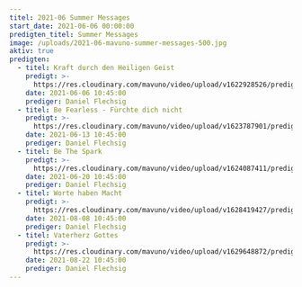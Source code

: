 ```yaml
---
titel: 2021-06 Summer Messages
start_date: 2021-06-06 00:00:00
predigten_titel: Summer Messages
image: /uploads/2021-06-mavuno-summer-messages-500.jpg
aktiv: true
predigten:
  - titel: Kraft durch den Heiligen Geist
    predigt: >-
      https://res.cloudinary.com/mavuno/video/upload/v1622928526/predigten/2021-06%20Summer%20Messages/2021-06-06_GoDi_Mavuno_Berlin_-_SummerMessages_1_-_Kraft_des_Heiligen_Geistes.mp3
    date: 2021-06-06 10:45:00
    prediger: Daniel Flechsig
  - titel: Be Fearless - Fürchte dich nicht
    predigt: >-
      https://res.cloudinary.com/mavuno/video/upload/v1623787901/predigten/2021-06%20Summer%20Messages/SummerMessage_2_-_Be_Fearless_-_F%C3%BCrchte_dich_nicht_13.06.2021_Daniel_Flechsig.mp3
    date: 2021-06-13 10:45:00
    prediger: Daniel Flechsig
  - titel: Be The Spark
    predigt: >-
      https://res.cloudinary.com/mavuno/video/upload/v1624087411/predigten/2021-06%20Summer%20Messages/2021-06-20_GoDi_Mavuno_Berlin_-_Summer_Messages_3_-_Be_The_Spark.mp3
    date: 2021-06-20 10:45:00
    prediger: Daniel Flechsig
  - titel: Worte haben Macht
    predigt: >-
      https://res.cloudinary.com/mavuno/video/upload/v1628419427/predigten/2021-06%20Summer%20Messages/2021-08-08_GoDi_Mavuno_Berlin_-_Summer_Messages_3_-Worte_haben_Macht.mp3
    date: 2021-08-08 10:45:00
    prediger: Daniel Flechsig
  - titel: Vaterherz Gottes
    predigt: >-
      https://res.cloudinary.com/mavuno/video/upload/v1629648872/predigten/2021-06%20Summer%20Messages/2021-08-22_GoDi_Mauvno_Berlin_-_Summer_Messages_05_-_Vaterherz_Gottes.mp3
    date: 2021-08-22 10:45:00
    prediger: Daniel Flechsig
---
```


